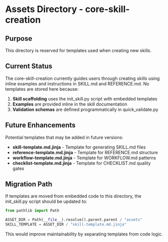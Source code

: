 # Assets Directory - core-skill-creation

## Purpose

This directory is reserved for templates used when creating new skills.

## Current Status

The core-skill-creation currently guides users through creating skills using inline examples and instructions in SKILL.md and REFERENCE.md. No templates are stored here because:

1. **Skill scaffolding** uses the init_skill.py script with embedded templates
2. **Examples** are provided inline in the skill documentation
3. **Validation schemas** are defined programmatically in quick_validate.py

## Future Enhancements

Potential templates that may be added in future versions:

- **skill-template.md.jinja** - Template for generating SKILL.md files
- **reference-template.md.jinja** - Template for REFERENCE.md structure
- **workflow-template.md.jinja** - Template for WORKFLOW.md patterns
- **checklist-template.md.jinja** - Template for CHECKLIST.md quality gates

## Migration Path

If templates are moved from embedded code to this directory, the init_skill.py script should be updated to:

```python
from pathlib import Path

ASSET_DIR = Path(__file__).resolve().parent.parent / "assets"
SKILL_TEMPLATE = ASSET_DIR / "skill-template.md.jinja"
```

This would improve maintainability by separating templates from code logic.

